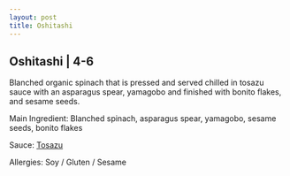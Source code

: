 ```yaml
---
layout: post
title: Oshitashi
---
```


## Oshitashi | 4-6

Blanched organic spinach that is pressed and served chilled in tosazu sauce with an asparagus spear, yamagobo and finished with bonito flakes, and sesame seeds.

Main Ingredient: Blanched spinach, asparagus spear, yamagobo, sesame seeds, bonito flakes

Sauce: [Tosazu](../sauces/tosazu.md)

Allergies: Soy / Gluten / Sesame